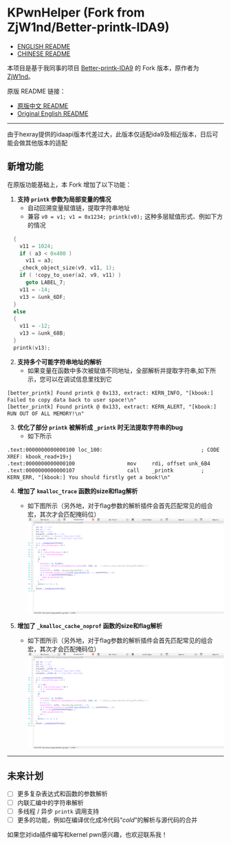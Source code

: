 # KPwnHelper (Fork from ZjW1nd/Better-printk-IDA9)
- [ENGLISH README](https://github.com/ret2ldz/Better-printk-/blob/main/README.en.md)
- [CHINESE README](https://github.com/ret2ldz/Better-printk-/blob/main/README.md)


本项目是基于我同事的项目 [Better-printk-IDA9](https://github.com/ZjW1nd/Better-printk-IDA9) 的 Fork 版本，原作者为 [ZjW1nd](https://github.com/ZjW1nd)。


原版 README 链接：
- [原版中文 README](https://github.com/ZjW1nd/Better-printk-IDA9/blob/main/README.md)
- [Original English README](https://github.com/ZjW1nd/Better-printk-IDA9/blob/main/README.en.md)

---

由于hexray提供的idaapi版本代差过大，此版本仅适配ida9及相近版本，日后可能会做其他版本的适配

## 新增功能

在原版功能基础上，本 Fork 增加了以下功能：


1. **支持 `printk` 参数为局部变量的情况**  
   - 自动回溯变量赋值链，提取字符串地址
   - 兼容 `v0 = v1; v1 = 0x1234; printk(v0);` 这种多层赋值形式、例如下方的情况

```c
  {
    v11 = 1024;
    if ( a3 < 0x400 )
      v11 = a3;
    _check_object_size(v9, v11, 1);
    if ( !copy_to_user(a2, v9, v11) )
      goto LABEL_7;
    v11 = -14;
    v13 = &unk_6DF;
  }
  else
  {
    v11 = -12;
    v13 = &unk_68B;
  }
  printk(v13);
```


2. **支持多个可能字符串地址的解析**  
   - 如果变量在函数中多次被赋值不同地址，全部解析并提取字符串,如下所示，您可以在调试信息里找到它

```
[better_printk] Found printk @ 0x133, extract: KERN_INFO, "[kbook:] Failed to copy data back to user space!\n"
[better_printk] Found printk @ 0x133, extract: KERN_ALERT, "[kbook:] RUN OUT OF ALL MEMORY!\n"
```


3. **优化了部分 `printk` 被解析成 `_printk` 时无法提取字符串的bug**
   - 如下所示
```
.text:0000000000000100 loc_100:                                ; CODE XREF: kbook_read+19↑j
.text:0000000000000100                 mov     rdi, offset unk_6B4
.text:0000000000000107                 call    _printk         ; KERN_ERR, "[kbook:] You should firstly get a book!\n"
```



4. **增加了 `kmalloc_trace` 函数的size和flag解析**
   - 如下图所示（另外地，对于flag参数的解析插件会首先匹配常见的组合宏，其次才会匹配掩码位）
![](./assets/malloc_trace.png)

5. **增加了 `_kmalloc_cache_noprof` 函数的size和flag解析**
   - 如下图所示（另外地，对于flag参数的解析插件会首先匹配常见的组合宏，其次才会匹配掩码位）
![](./assets/malloc_trace.png)


---

## 未来计划

- [ ] 更多复杂表达式和函数的参数解析
- [ ] 内联汇编中的字符串解析
- [ ] 多线程 / 异步 `printk` 调用支持
- [ ] 更多的功能，例如在编译优化成冷代码“_cold_”的解析与源代码的合并

如果您对ida插件编写和kernel pwn感兴趣，也欢迎联系我！
